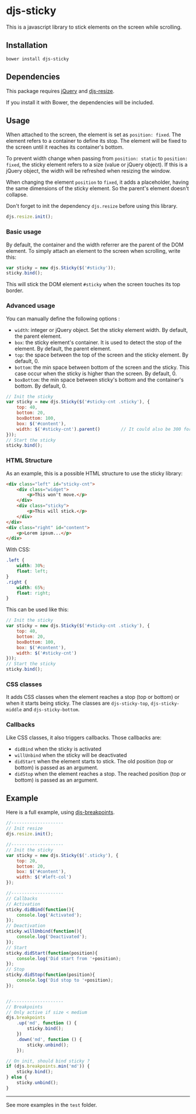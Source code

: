 # djs-sticky

This is a javascript library to stick elements on the screen while scrolling.

## Installation

```
bower install djs-sticky
```

## Dependencies

This package requires [jQuery](http://jquery.com/) and [djs-resize](https://github.com/EdouardDem/djs-resize).

If you install it with Bower, the dependencies will be included.

## Usage

When attached to the screen, the element is set as `position: fixed`.
The element refers to a container to define its stop. The element will be fixed to the screen until it reaches its container's bottom.

To prevent width change when passing from `position: static` to `position: fixed`, the sticky element refers to a size (value or jQuery object).
If this is a jQuery object, the width will be refreshed when resizing the window.

When changing the element `position` to `fixed`, it adds a placeholder, having the same dimensions of the sticky element. So the parent's element doesn't collapse.

Don't forget to init the dependency `djs.resize` before using this library.

```javascript
djs.resize.init();
```

### Basic usage

By default, the container and the width referrer are the parent of the DOM element.
To simply attach an element to the screen when scrolling, write this:

```javascript
var sticky = new djs.Sticky($('#sticky'));
sticky.bind();
```

This will stick the DOM element `#sticky` when the screen touches its top border.

### Advanced usage

You can manually define the following options :

- `width`: integer or jQuery object. Set the sticky element width. By default, the parent element.
- `box`: the sticky element's container. It is used to detect the stop of the element. By default, the parent element.
- `top`: the space between the top of the screen and the sticky element. By default, 0.
- `bottom`: the min space between bottom of the screen and the sticky. This case occur when the sticky is higher than the screen. By default, 0.
- `boxBottom`: the min space between sticky's bottom and the container's bottom. By default, 0.

```javascript
// Init the sticky
var sticky = new djs.Sticky($('#sticky-cnt .sticky'), {
    top: 40,
    bottom: 20,
    boxBottom: 100,
    box: $('#content'),
    width: $('#sticky-cnt').parent()        // It could also be 300 for "300px"
}));
// Start the sticky
sticky.bind();
```

### HTML Structure

As an example, this is a possible HTML structure to use the sticky library:

```html
<div class="left" id="sticky-cnt">
    <div class="widget">
        <p>This won't move.</p>
    </div>
    <div class="sticky">
        <p>This will stick.</p>
    </div>
</div>
<div class="right" id="content">
    <p>Lorem ipsum...</p>
</div>
```

With CSS:

```css
.left {
    width: 30%;
    float: left;
}
.right {
    width: 65%;
    float: right;
}
```

This can be used like this:

```javascript
// Init the sticky
var sticky = new djs.Sticky($('#sticky-cnt .sticky'), {
    top: 40,
    bottom: 20,
    boxBottom: 100,
    box: $('#content'),
    width: $('#sticky-cnt')
}));
// Start the sticky
sticky.bind();
```

### CSS classes

It adds CSS classes when the element reaches a stop (top or bottom) or when it starts being sticky.
The classes are `djs-sticky-top`, `djs-sticky-middle` and `djs-sticky-bottom`.

### Callbacks

Like CSS classes, it also triggers callbacks. Those callbacks are:

- `didBind` when the sticky is activated
- `willUnbind` when the sticky will be deactivated
- `didStart` when the element starts to stick. The old position (top or bottom) is passed as an argument.
- `didStop` when the element reaches a stop. The reached position (top or bottom) is passed as an argument.

## Example

Here is a full example, using [djs-breakpoints](https://github.com/EdouardDem/djs-breakpoints).

```javascript
//--------------------
// Init resize
djs.resize.init();

//--------------------
// Init the sticky
var sticky = new djs.Sticky($('.sticky'), {
    top: 20,
    bottom: 20,
    box: $('#content'),
    width: $('#left-col')
});

//--------------------
// Callbacks
// Activation
sticky.didBind(function(){
    console.log('Activated');
});
// Deactivation
sticky.willUnbind(function(){
    console.log('Deactivated');
});
// Start
sticky.didStart(function(position){
    console.log('Did start from '+position);
});
// Stop
sticky.didStop(function(position){
    console.log('Did stop to '+position);
});


//--------------------
// Breakpoints
// Only active if size < medium
djs.breakpoints
    .up('md', function () {
        sticky.bind();
    })
    .down('md', function () {
        sticky.unbind();
    });

// On init, should bind sticky ?
if (djs.breakpoints.min('md')) {
    sticky.bind();
} else {
    sticky.unbind();
}
```

***
See more examples in the `test` folder.

